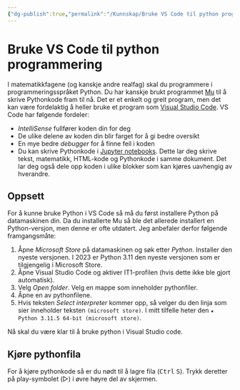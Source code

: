 ```yaml
---
{"dg-publish":true,"permalink":"/Kunnskap/Bruke VS Code til python programmering/","title":"Bruke VS Code til python programmering","tags":["it","it1"]}
---
```



# Bruke VS Code til python programmering
I matematikkfagene (og kanskje andre realfag) skal du programmere i programmeringsspråket Python. Du har kanskje brukt programmet [Mu](https://codewith.mu/) til å skrive Pythonkode fram til nå. Det er et enkelt og greit program, men det kan være fordelaktig å heller bruke et program som [Visual Studio Code](https://code.visualstudio.com/). VS Code har følgende fordeler:

- *IntelliSense* fullfører koden din for deg
- De ulike delene av koden din blir farget for å gi bedre oversikt
- En mye bedre *debugger* for å finne feil i koden
- Du kan skrive Pythonkode i [Jupyter notebooks](https://jupyter.org/). Dette lar deg skrive tekst, matematikk, HTML-kode og Pythonkode i samme dokument. Det lar deg også dele opp koden i ulike blokker som kan kjøres uavhengig av hverandre.

## Oppsett
For å kunne bruke Python i VS Code så må du først installere Python på datamaskinen din. Da du installerte Mu så ble det allerede installert en Python-versjon, men denne er ofte utdatert. Jeg anbefaler derfor følgende framgangsmåte: 

1. Åpne *Microsoft Store* på datamaskinen og søk etter *Python*. Installer den nyeste versjonen. I 2023 er Python 3.11 den nyeste versjonen som er tilgjengelig i Microsoft Store.
2. Åpne Visual Studio Code og aktiver IT1-profilen (hvis dette ikke ble gjort automatisk).
3. Velg *Open folder*. Velg en mappe som inneholder pythonfiler.
4. Åpne en av pythonfilene. 
5. Hvis teksten *Select interpreter* kommer opp, så velger du den linja som sier inneholder teksten `(microsoft store)`. I mitt tilfelle heter den `★ Python 3.11.5 64-bit (microsoft store)`.

Nå skal du være klar til å bruke python i Visual Studio code. 

## Kjøre pythonfila
For å kjøre pythonkode så er du nødt til å lagre fila (<kbd>Ctrl</kbd> <kbd>S</kbd>). Trykk deretter på play-symbolet (▷) i øvre høyre del av skjermen.
